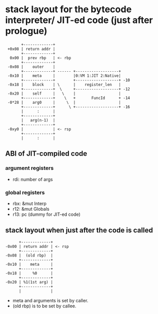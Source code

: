 # stack layout for the bytecode interpreter/ JIT-ed code (just after prologue)

~~~text
       +-------------+
 +0x08 | return addr |
       +-------------+
  0x00 |  prev rbp   | <- rbp
       +-------------+
 -0x08 |    outer    |
       +-------------+ ------ +-------------------+ 
 -0x10 |    meta     |        |0:VM 1:JIT 2:Native|   
       +-------------+        +-------------------+ -10
 -0x18 |    block    | \      |    register_len   |   
       +-------------+  \     +-------------------+ -12
 -0x20 |    self     |   \    |                   |
       +-------------+    \   +       FuncId      + -14
 -0*28 |    arg0     |     \  |                   |
       +-------------+      \ +-------------------+ -16
       |      :      |
       +-------------+
       |   arg(n-1)  |
       +-------------+
 -0xy0 |             | <- rsp       
       +-------------+
       |      :      |
 ~~~

## ABI of JIT-compiled code

### argument registers

- rdi: number of args

### global registers

- rbx: &mut Interp
- r12: &mut Globals
- r13: pc (dummy for JIT-ed code)

## stack layout when just after the code is called

 ~~~text
       +-------------+
 -0x00 | return addr | <- rsp
       +-------------+
 -0x08 |  (old rbp)  |
       +-------------+
 -0x10 |    meta     |
       +-------------+
 -0x18 |     %0      |
       +-------------+
 -0x20 | %1(1st arg) |
       +-------------+
       |             |
 ~~~~

- meta and arguments is set by caller.
- (old rbp) is to be set by callee.
